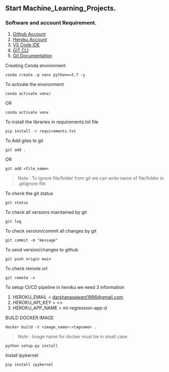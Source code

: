 ## Start Machine_Learning_Projects.

### Software and account Requirement.

1. [Github Account](https://github.com/)
2. [Heroku Account](https://dashboard.heroku.com/login)
3. [VS Code IDE](https://code.visualstudio.com/download)
4. [GIT CLI](https://git-scm.com/downloads)
5. [Git Documentation](https://git-scm.com/docs/gittutorial)


Creating Conda environment
```
conda create -p venv python==3.7 -y
```

To activate the environment
```
conda activate venv/
```
OR
```
conda activate venv
```

To install the libraries in requirements.txt file
```
pip install -r requirements.txt
```

To Add giles to git
```
git add .
```

OR
```
git add <file_name>
```

> Note : To ignore file/folder from git we can write name of file/folder in .gitignore file

To check the git status
```
git status
```

To check all versions maintained by git
```
git log
```

To check version/commit all changes by git
```
git commit -m "message"
```

To send version/changes to github
```
git push origin main
```

To check remote url
```
git remote -v
```

To setup CI/CD pipeline in heroku we need 3 information

1. HEROKU_EMAIL = darshanasawant1996@gmail.com
2. HEROKU_API_KEY = <>
3. HEROKU_APP_NAME = ml-regression-app-d

BUILD DOCKER IMAGE
```
docker build -t <image_name>:<tagname> .
```

> Note : Image name for docker must be in small case


```
python setup.py install
```

Install ipykernel
```
pip install ipykernel
```